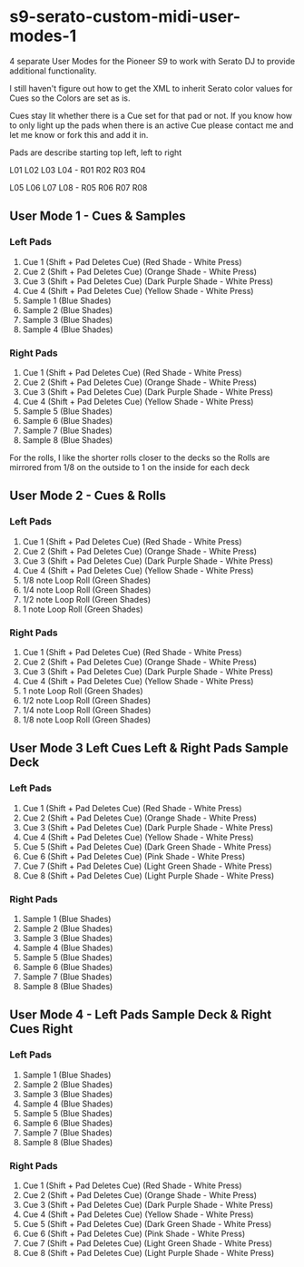 # s9-serato-custom-midi-user-modes-1
4 separate User Modes for the Pioneer S9 to work with Serato DJ to provide additional functionality.

I still haven't figure out how to get the XML to inherit Serato color values for Cues so the Colors are set as is.

Cues stay lit whether there is a Cue set for that pad or not. If you know how to only light up the pads when there is an active Cue please contact me and let me know or fork this and add it in.

Pads are describe starting top left, left to right

L01 L02 L03 L04 - R01 R02 R03 R04

L05 L06 L07 L08 - R05 R06 R07 R08

## User Mode 1 - Cues & Samples

### Left Pads
1. Cue 1 (Shift + Pad Deletes Cue) (Red Shade - White Press)
2. Cue 2 (Shift + Pad Deletes Cue) (Orange Shade - White Press)
3. Cue 3 (Shift + Pad Deletes Cue) (Dark Purple Shade - White Press)
4. Cue 4 (Shift + Pad Deletes Cue) (Yellow Shade - White Press)
5. Sample 1 (Blue Shades)
6. Sample 2 (Blue Shades)
7. Sample 3 (Blue Shades)
8. Sample 4 (Blue Shades)

### Right Pads
1. Cue 1 (Shift + Pad Deletes Cue) (Red Shade - White Press)
2. Cue 2 (Shift + Pad Deletes Cue) (Orange Shade - White Press)
3. Cue 3 (Shift + Pad Deletes Cue) (Dark Purple Shade - White Press)
4. Cue 4 (Shift + Pad Deletes Cue) (Yellow Shade - White Press)
5. Sample 5 (Blue Shades)
6. Sample 6 (Blue Shades)
7. Sample 7 (Blue Shades)
8. Sample 8 (Blue Shades)

For the rolls, I like the shorter rolls closer to the decks so the Rolls are mirrored from 1/8 on the outside to 1 on the inside for each deck

## User Mode 2 - Cues & Rolls

### Left Pads
1. Cue 1 (Shift + Pad Deletes Cue) (Red Shade - White Press)
2. Cue 2 (Shift + Pad Deletes Cue) (Orange Shade - White Press)
3. Cue 3 (Shift + Pad Deletes Cue) (Dark Purple Shade - White Press)
4. Cue 4 (Shift + Pad Deletes Cue) (Yellow Shade - White Press)
5. 1/8 note Loop Roll (Green Shades)
6. 1/4 note Loop Roll (Green Shades)
7. 1/2 note Loop Roll (Green Shades)
8. 1 note Loop Roll (Green Shades)

### Right Pads
1. Cue 1 (Shift + Pad Deletes Cue) (Red Shade - White Press)
2. Cue 2 (Shift + Pad Deletes Cue) (Orange Shade - White Press)
3. Cue 3 (Shift + Pad Deletes Cue) (Dark Purple Shade - White Press)
4. Cue 4 (Shift + Pad Deletes Cue) (Yellow Shade - White Press)
5. 1 note Loop Roll (Green Shades)
6. 1/2 note Loop Roll (Green Shades)
7. 1/4 note Loop Roll (Green Shades)
8. 1/8 note Loop Roll (Green Shades)

## User Mode 3 Left Cues Left & Right Pads Sample Deck

### Left Pads
1. Cue 1 (Shift + Pad Deletes Cue) (Red Shade - White Press)
2. Cue 2 (Shift + Pad Deletes Cue) (Orange Shade - White Press)
3. Cue 3 (Shift + Pad Deletes Cue) (Dark Purple Shade - White Press)
4. Cue 4 (Shift + Pad Deletes Cue) (Yellow Shade - White Press)
5. Cue 5 (Shift + Pad Deletes Cue) (Dark Green Shade - White Press)
6. Cue 6 (Shift + Pad Deletes Cue) (Pink Shade - White Press)
7. Cue 7 (Shift + Pad Deletes Cue) (Light Green Shade - White Press)
8. Cue 8 (Shift + Pad Deletes Cue) (Light Purple Shade - White Press)

### Right Pads
1. Sample 1 (Blue Shades)
2. Sample 2 (Blue Shades)
3. Sample 3 (Blue Shades)
4. Sample 4 (Blue Shades)
5. Sample 5 (Blue Shades)
6. Sample 6 (Blue Shades)
7. Sample 7 (Blue Shades)
8. Sample 8 (Blue Shades)

## User Mode 4 - Left Pads Sample Deck & Right Cues Right

### Left Pads
1. Sample 1 (Blue Shades)
2. Sample 2 (Blue Shades)
3. Sample 3 (Blue Shades)
4. Sample 4 (Blue Shades)
5. Sample 5 (Blue Shades)
6. Sample 6 (Blue Shades)
7. Sample 7 (Blue Shades)
8. Sample 8 (Blue Shades)

### Right Pads
1. Cue 1 (Shift + Pad Deletes Cue) (Red Shade - White Press)
2. Cue 2 (Shift + Pad Deletes Cue) (Orange Shade - White Press)
3. Cue 3 (Shift + Pad Deletes Cue) (Dark Purple Shade - White Press)
4. Cue 4 (Shift + Pad Deletes Cue) (Yellow Shade - White Press)
5. Cue 5 (Shift + Pad Deletes Cue) (Dark Green Shade - White Press)
6. Cue 6 (Shift + Pad Deletes Cue) (Pink Shade - White Press)
7. Cue 7 (Shift + Pad Deletes Cue) (Light Green Shade - White Press)
8. Cue 8 (Shift + Pad Deletes Cue) (Light Purple Shade - White Press)
